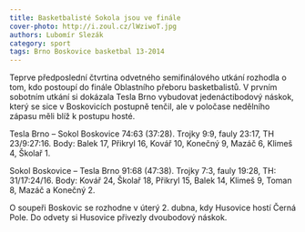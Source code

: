 ```yaml
---
title: Basketbalisté Sokola jsou ve finále
cover-photo: http://i.zoul.cz/lWziwoT.jpg
authors: Lubomír Slezák
category: sport
tags: Brno Boskovice basketbal 13-2014
---
```


Teprve předposlední čtvrtina odvetného semifinálového utkání rozhodla o tom, kdo postoupí do finále Oblastního přeboru basketbalistů. V prvním sobotním utkání si dokázala Tesla Brno vybudovat jedenáctibodový náskok, který se sice v Boskovicích postupně tenčil, ale v poločase nedělního zápasu měli blíž k postupu hosté.

Tesla Brno – Sokol Boskovice 74:63 (37:28). Trojky 9:9, fauly 23:17, TH 23/9:27:16. Body: Balek 17, Přikryl 16, Kovář 10, Konečný 9, Mazáč 6, Klimeš 4, Školař 1.

Sokol Boskovice – Tesla Brno 91:68 (47:38). Trojky 7:3, fauly 19:28, TH: 31/17:24/16. Body: Kovář 24, Školař 18, Přikryl 15, Balek 14, Klimeš 9, Toman 8, Mazáč a Konečný 2.

O soupeři Boskovic se rozhodne v úterý 2. dubna, kdy Husovice hostí Černá Pole. Do odvety si Husovice přivezly dvoubodový náskok.